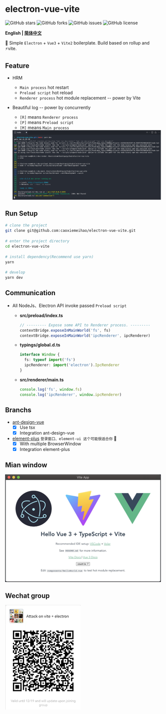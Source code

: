 # electron-vue-vite

![GitHub stars](https://img.shields.io/github/stars/caoxiemeihao/electron-vue-vite?color=fa6470&style=flat)
![GitHub forks](https://img.shields.io/github/forks/caoxiemeihao/electron-vue-vite?style=flat)
![GitHub issues](https://img.shields.io/github/issues/caoxiemeihao/electron-vue-vite?style=flat)
![GitHub license](https://img.shields.io/github/license/caoxiemeihao/electron-vue-vite?style=flat)

**English | [简体中文](README.zh-CN.md)**

🥳 Simple `Electron` + `Vue3` + `Vite2` boilerplate. Build based on rollup and ⚡️vite.

## Feature
- HRM

  * `Main process` hot restart
  * `Preload script` hot reload
  * `Renderer process` hot module replacement -- power by Vite

- Beautiful log -- power by concurrently

  * `[R]` means `Renderer process`
  * `[P]` means `Preload script`
  * `[M]` means `Main process`

  <img width="700px" src="https://raw.githubusercontent.com/caoxiemeihao/blog/main/electron-vue-vite/screenshot/better-log.png" />

## Run Setup

  ```bash
  # clone the project
  git clone git@github.com:caoxiemeihao/electron-vue-vite.git

  # enter the project directory
  cd electron-vue-vite

  # install dependency(Recommend use yarn)
  yarn

  # develop
  yarn dev
  ```

## Communication
- All NodeJs、Electron API invoke passed `Preload script`

  * **src/preload/index.ts**

    ```typescript
    // --------- Expose some API to Renderer process. ---------
    contextBridge.exposeInMainWorld('fs', fs)
    contextBridge.exposeInMainWorld('ipcRenderer', ipcRenderer)
    ```

  * **typings/global.d.ts**

    ```typescript
    interface Window {
      fs: typeof import('fs')
      ipcRenderer: import('electron').IpcRenderer
    }
    ```

  * **src/renderer/main.ts**

    ```typescript
    console.log('fs', window.fs)
    console.log('ipcRenderer', window.ipcRenderer)
    ```
## Branchs
- [ant-design-vue](https://github.com/caoxiemeihao/electron-vue-vite/tree/ant-design-vue)
  * [x] Use tsx
  * [x] Integration ant-design-vue
- [element-plus](https://github.com/caoxiemeihao/electron-vue-vite/tree/element-plus) `登录窗口、element-ui 这个可能很适合你` 🚀
  * [x] With multiple BrowserWindow
  * [x] Integration element-plus

## Mian window
<img width="700px" src="https://raw.githubusercontent.com/caoxiemeihao/blog/main/electron-vue-vite/screenshot/electron-15.png" />

## Wechat group

<img width="244px" src="https://raw.githubusercontent.com/caoxiemeihao/blog/main/assets/wechat/group/qrcode.jpg" />